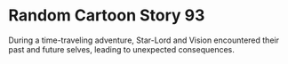 # Random Cartoon Story 93

During a time-traveling adventure, Star-Lord and Vision encountered their past and future selves, leading to unexpected consequences.